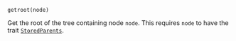 ```
getroot(node)
```

Get the root of the tree containing node `node`.  This requires `node` to have the trait [`StoredParents`](@ref).
